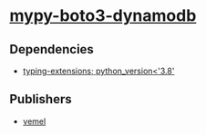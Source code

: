 # [mypy-boto3-dynamodb](https://pypi.org/project/mypy-boto3-dynamodb)

## Dependencies
- [typing-extensions; python_version<'3.8'](packages/t/typing-extensions.md)



## Publishers
- [vemel](https://pypi.org/user/vemel)

